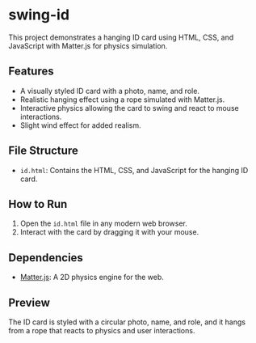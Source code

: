 # swing-id

This project demonstrates a hanging ID card using HTML, CSS, and JavaScript with Matter.js for physics simulation.

## Features

- A visually styled ID card with a photo, name, and role.
- Realistic hanging effect using a rope simulated with Matter.js.
- Interactive physics allowing the card to swing and react to mouse interactions.
- Slight wind effect for added realism.

## File Structure

- `id.html`: Contains the HTML, CSS, and JavaScript for the hanging ID card.

## How to Run

1. Open the `id.html` file in any modern web browser.
2. Interact with the card by dragging it with your mouse.

## Dependencies

- [Matter.js](https://brm.io/matter-js/): A 2D physics engine for the web.

## Preview

The ID card is styled with a circular photo, name, and role, and it hangs from a rope that reacts to physics and user interactions.